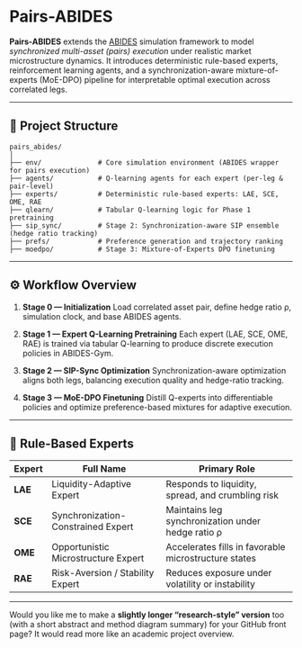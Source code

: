 # Pairs-ABIDES

**Pairs-ABIDES** extends the [ABIDES](https://github.com/jpmorganchase/abides-jpmc-public) simulation framework to model *synchronized multi-asset (pairs) execution* under realistic market microstructure dynamics.
It introduces deterministic rule-based experts, reinforcement learning agents, and a synchronization-aware mixture-of-experts (MoE-DPO) pipeline for interpretable optimal execution across correlated legs.

---

## 📁 Project Structure

```
pairs_abides/
│
├── env/              # Core simulation environment (ABIDES wrapper for pairs execution)
├── agents/           # Q-learning agents for each expert (per-leg & pair-level)
├── experts/          # Deterministic rule-based experts: LAE, SCE, OME, RAE
├── qlearn/           # Tabular Q-learning logic for Phase 1 pretraining
├── sip_sync/         # Stage 2: Synchronization-aware SIP ensemble (hedge ratio tracking)
├── prefs/            # Preference generation and trajectory ranking
├── moedpo/           # Stage 3: Mixture-of-Experts DPO finetuning
```

---

## ⚙️ Workflow Overview

1. **Stage 0 — Initialization**
   Load correlated asset pair, define hedge ratio ρ, simulation clock, and base ABIDES agents.

2. **Stage 1 — Expert Q-Learning Pretraining**
   Each expert (LAE, SCE, OME, RAE) is trained via tabular Q-learning to produce discrete execution policies in ABIDES-Gym.

3. **Stage 2 — SIP-Sync Optimization**
   Synchronization-aware optimization aligns both legs, balancing execution quality and hedge-ratio tracking.

4. **Stage 3 — MoE-DPO Finetuning**
   Distill Q-experts into differentiable policies and optimize preference-based mixtures for adaptive execution.

---

## 🧩 Rule-Based Experts

| Expert  | Full Name                           | Primary Role                                         |
| ------- | ----------------------------------- | ---------------------------------------------------- |
| **LAE** | Liquidity-Adaptive Expert           | Responds to liquidity, spread, and crumbling risk    |
| **SCE** | Synchronization-Constrained Expert  | Maintains leg synchronization under hedge ratio ρ    |
| **OME** | Opportunistic Microstructure Expert | Accelerates fills in favorable microstructure states |
| **RAE** | Risk-Aversion / Stability Expert    | Reduces exposure under volatility or instability     |

---


Would you like me to make a **slightly longer “research-style” version** too (with a short abstract and method diagram summary) for your GitHub front page? It would read more like an academic project overview.
